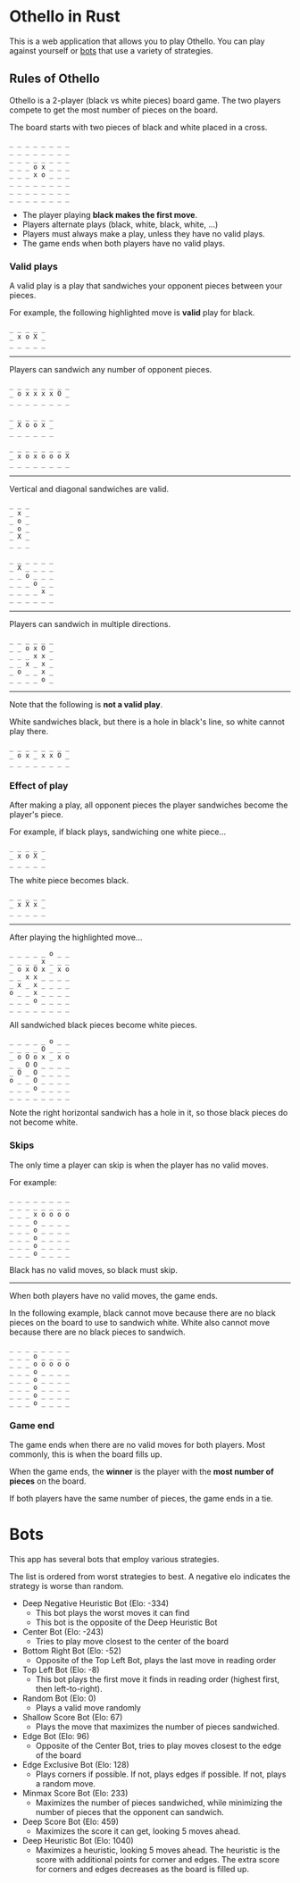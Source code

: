 # Othello in Rust

This is a web application that allows you to play Othello. You can play against yourself or [bots](#bots) that use a variety of strategies.

## Rules of Othello

Othello is a 2-player (black vs white pieces) board game. The two players compete to get the most number of pieces on the board.

The board starts with two pieces of black and white placed in a cross.

```othello
_ _ _ _ _ _ _ _
_ _ _ _ _ _ _ _
_ _ _ _ _ _ _ _
_ _ _ o x _ _ _
_ _ _ x o _ _ _
_ _ _ _ _ _ _ _
_ _ _ _ _ _ _ _
_ _ _ _ _ _ _ _
```

- The player playing **black makes the first move**.
- Players alternate plays (black, white, black, white, ...)
- Players must always make a play, unless they have no valid plays.
- The game ends when both players have no valid plays.

### Valid plays

A valid play is a play that sandwiches your opponent pieces between your pieces.

For example, the following highlighted move is **valid** play for black.

```othello
_ _ _ _ _
_ x o X _
_ _ _ _ _
```

---

Players can sandwich any number of opponent pieces.

```othello
_ _ _ _ _ _ _ _
_ o x x x x O _
_ _ _ _ _ _ _ _
```

```othello
_ _ _ _ _ _
_ X o o x _
_ _ _ _ _ _
```

```othello
_ _ _ _ _ _ _ _
_ x o x o o o X 
_ _ _ _ _ _ _ _
```

---

Vertical and diagonal sandwiches are valid.

```othello
_ _ _
_ x _
_ o _
_ o _
_ X _
_ _ _
```

```othello
_ _ _ _ _ _
_ X _ _ _ _
_ _ o _ _ _
_ _ _ o _ _
_ _ _ _ x _
_ _ _ _ _ _
```

---

Players can sandwich in multiple directions.

```othello
_ _ _ _ _ _
_ _ o x O _
_ _ _ x x _
_ _ x _ x _
_ o _ _ x _
_ _ _ _ o _
```

---

Note that the following is **not a valid play**.

White sandwiches black, but there is a hole in black's line, so white cannot play there.

```othello
_ _ _ _ _ _ _ _
_ o x _ x x O _
_ _ _ _ _ _ _ _
```

### Effect of play

After making a play, all opponent pieces the player sandwiches become the player's piece.

For example, if black plays, sandwiching one white piece...

```othello
_ _ _ _ _
_ x o X _
_ _ _ _ _
```

The white piece becomes black.

```othello
_ _ _ _ _
_ x X x _
_ _ _ _ _
```

---

After playing the highlighted move...

```othello
_ _ _ _ _ o _ _
_ _ _ _ x _ _ _
_ o x O x _ x o
_ _ x x _ _ _ _
_ x _ x _ _ _ _
o _ _ x _ _ _ _
_ _ _ o _ _ _ _
_ _ _ _ _ _ _ _
```

All sandwiched black pieces become white pieces.

```othello
_ _ _ _ _ o _ _
_ _ _ _ O _ _ _
_ o O o x _ x o
_ _ O O _ _ _ _
_ O _ O _ _ _ _
o _ _ O _ _ _ _
_ _ _ o _ _ _ _
_ _ _ _ _ _ _ _
```

Note the right horizontal sandwich has a hole in it, so those black pieces do not become white.

### Skips

The only time a player can skip is when the player has no valid moves.

For example:

```othello
_ _ _ _ _ _ _ _
_ _ _ _ _ _ _ _
_ _ _ x o o o o
_ _ _ o _ _ _ _
_ _ _ o _ _ _ _
_ _ _ o _ _ _ _
_ _ _ o _ _ _ _
_ _ _ o _ _ _ _
```

Black has no valid moves, so black must skip.

---

When both players have no valid moves, the game ends.

In the following example, black cannot move because there are no black pieces on the board to use to sandwich white. White also cannot move because there are no black pieces to sandwich.

```othello
_ _ _ _ _ _ _ _
_ _ _ o _ _ _ _
_ _ _ o o o o o
_ _ _ o _ _ _ _
_ _ _ o _ _ _ _
_ _ _ o _ _ _ _
_ _ _ o _ _ _ _
_ _ _ o _ _ _ _
```

### Game end

The game ends when there are no valid moves for both players. Most commonly, this is when the board fills up.

When the game ends, the **winner** is the player with the **most number of pieces** on the board.

If both players have the same number of pieces, the game ends in a tie.

# Bots

This app has several bots that employ various strategies.

The list is ordered from worst strategies to best. A negative elo indicates the strategy is worse than random.

- Deep Negative Heuristic Bot (Elo: -334)
  - This bot plays the worst moves it can find
  - This bot is the opposite of the Deep Heuristic Bot
- Center Bot (Elo: -243)
  - Tries to play move closest to the center of the board
- Bottom Right Bot (Elo: -52)
  - Opposite of the Top Left Bot, plays the last move in reading order
- Top Left Bot (Elo: -8)
  - This bot plays the first move it finds in reading order (highest first, then left-to-right).
- Random Bot (Elo: 0)
  - Plays a valid move randomly
- Shallow Score Bot (Elo: 67)
  - Plays the move that maximizes the number of pieces sandwiched.
- Edge Bot (Elo: 96)
  - Opposite of the Center Bot, tries to play moves closest to the edge of the board
- Edge Exclusive Bot (Elo: 128)
  - Plays corners if possible. If not, plays edges if possible. If not, plays a random move.
- Minmax Score Bot (Elo: 233)
  - Maximizes the number of pieces sandwiched, while minimizing the number of pieces that the opponent can sandwich.
- Deep Score Bot (Elo: 459)
  - Maximizes the score it can get, looking 5 moves ahead.
- Deep Heuristic Bot (Elo: 1040)
  - Maximizes a heuristic, looking 5 moves ahead. The heuristic is the score with additional points for corner and edges. The extra score for corners and edges decreases as the board is filled up.
